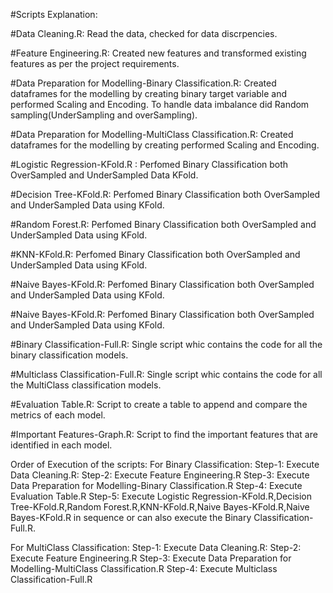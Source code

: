 #Scripts Explanation:

#Data Cleaning.R:
Read the data, checked for data discrpencies.

#Feature Engineering.R:
Created new features and transformed existing features as per the project requirements.

#Data Preparation for Modelling-Binary Classification.R:
Created dataframes for the modelling by creating binary target variable and performed Scaling and Encoding. To handle data imbalance did Random sampling(UnderSampling and overSampling).

#Data Preparation for Modelling-MultiClass Classification.R:
Created dataframes for the modelling by creating performed Scaling and Encoding.

#Logistic Regression-KFold.R :
Perfomed Binary Classification both OverSampled and UnderSampled Data KFold.

#Decision Tree-KFold.R:
Perfomed Binary Classification both OverSampled and UnderSampled Data using KFold.

#Random Forest.R:
Perfomed Binary Classification both OverSampled and UnderSampled Data using KFold.

#KNN-KFold.R:
Perfomed Binary Classification both OverSampled and UnderSampled Data using KFold.

#Naive Bayes-KFold.R:
Perfomed Binary Classification both OverSampled and UnderSampled Data using KFold.

#Naive Bayes-KFold.R:
Perfomed Binary Classification both OverSampled and UnderSampled Data using KFold.

#Binary Classification-Full.R:
Single script whic contains the code for all the binary classification models.

#Multiclass Classification-Full.R:
Single script whic contains the code for all the MultiClass classification models.

#Evaluation Table.R:
Script to create a table to append and compare the metrics of each model.

#Important Features-Graph.R:
Script to find the important features that are identified in each model.

Order of Execution of the scripts:
For Binary Classification:
Step-1: Execute Data Cleaning.R:
Step-2: Execute Feature Engineering.R
Step-3: Execute Data Preparation for Modelling-Binary Classification.R
Step-4: Execute Evaluation Table.R
Step-5: Execute Logistic Regression-KFold.R,Decision Tree-KFold.R,Random Forest.R,KNN-KFold.R,Naive Bayes-KFold.R,Naive Bayes-KFold.R in sequence or can also execute the Binary Classification-Full.R.

For MultiClass Classification:
Step-1: Execute Data Cleaning.R:
Step-2: Execute Feature Engineering.R
Step-3: Execute Data Preparation for Modelling-MultiClass Classification.R
Step-4: Execute Multiclass Classification-Full.R
  
